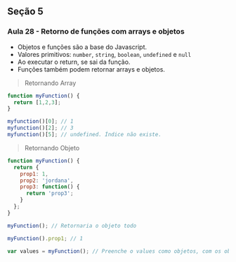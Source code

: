 ## Seção 5

### Aula 28 - Retorno de funções com arrays e objetos

* Objetos e funções são a base do Javascript.
* Valores primitivos: `number`, `string`, `boolean`, `undefined` e `null`
* Ao executar o return, se sai da função.
* Funções também podem retornar arrays e objetos.

> Retornando Array

```js
function myFunction() {
  return [1,2,3];
}

myfunction()[0]; // 1
myfunction()[2]; // 3
myfunction()[5]; // undefined. Índice não existe.
```

> Retornando Objeto

```js
function myFunction() {
  return {
    prop1: 1,
    prop2: 'jordana',
    prop3: function() {
      return 'prop3';
    }
  };
}

myFunction(); // Retornaria o objeto todo

myFunction().prop1; // 1

var values = myFunction(); // Preenche o values como objetos, com os objetos retornados da função.
```
